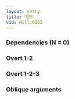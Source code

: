 ```yaml
---
layout: entry
title: འཁྱིལ་
vid: Hill:0162
---
```

### Dependencies (N = 0)


### Overt 1-2


### Overt 1-2-3


### Oblique arguments
